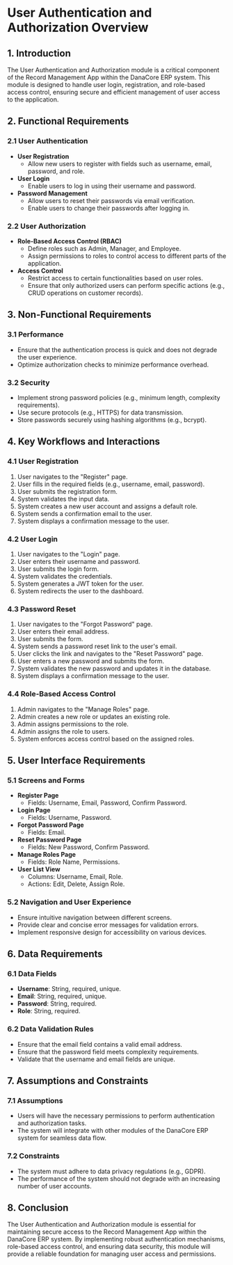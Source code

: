 # User Authentication and Authorization Overview

## 1. Introduction
The User Authentication and Authorization module is a critical component of the Record Management App within the DanaCore ERP system. This module is designed to handle user login, registration, and role-based access control, ensuring secure and efficient management of user access to the application.

## 2. Functional Requirements
### 2.1 User Authentication
- **User Registration**
  - Allow new users to register with fields such as username, email, password, and role.
- **User Login**
  - Enable users to log in using their username and password.
- **Password Management**
  - Allow users to reset their passwords via email verification.
  - Enable users to change their passwords after logging in.

### 2.2 User Authorization
- **Role-Based Access Control (RBAC)**
  - Define roles such as Admin, Manager, and Employee.
  - Assign permissions to roles to control access to different parts of the application.
- **Access Control**
  - Restrict access to certain functionalities based on user roles.
  - Ensure that only authorized users can perform specific actions (e.g., CRUD operations on customer records).

## 3. Non-Functional Requirements
### 3.1 Performance
- Ensure that the authentication process is quick and does not degrade the user experience.
- Optimize authorization checks to minimize performance overhead.

### 3.2 Security
- Implement strong password policies (e.g., minimum length, complexity requirements).
- Use secure protocols (e.g., HTTPS) for data transmission.
- Store passwords securely using hashing algorithms (e.g., bcrypt).

## 4. Key Workflows and Interactions
### 4.1 User Registration
1. User navigates to the "Register" page.
2. User fills in the required fields (e.g., username, email, password).
3. User submits the registration form.
4. System validates the input data.
5. System creates a new user account and assigns a default role.
6. System sends a confirmation email to the user.
7. System displays a confirmation message to the user.

### 4.2 User Login
1. User navigates to the "Login" page.
2. User enters their username and password.
3. User submits the login form.
4. System validates the credentials.
5. System generates a JWT token for the user.
6. System redirects the user to the dashboard.

### 4.3 Password Reset
1. User navigates to the "Forgot Password" page.
2. User enters their email address.
3. User submits the form.
4. System sends a password reset link to the user's email.
5. User clicks the link and navigates to the "Reset Password" page.
6. User enters a new password and submits the form.
7. System validates the new password and updates it in the database.
8. System displays a confirmation message to the user.

### 4.4 Role-Based Access Control
1. Admin navigates to the "Manage Roles" page.
2. Admin creates a new role or updates an existing role.
3. Admin assigns permissions to the role.
4. Admin assigns the role to users.
5. System enforces access control based on the assigned roles.

## 5. User Interface Requirements
### 5.1 Screens and Forms
- **Register Page**
  - Fields: Username, Email, Password, Confirm Password.
- **Login Page**
  - Fields: Username, Password.
- **Forgot Password Page**
  - Fields: Email.
- **Reset Password Page**
  - Fields: New Password, Confirm Password.
- **Manage Roles Page**
  - Fields: Role Name, Permissions.
- **User List View**
  - Columns: Username, Email, Role.
  - Actions: Edit, Delete, Assign Role.

### 5.2 Navigation and User Experience
- Ensure intuitive navigation between different screens.
- Provide clear and concise error messages for validation errors.
- Implement responsive design for accessibility on various devices.

## 6. Data Requirements
### 6.1 Data Fields
- **Username**: String, required, unique.
- **Email**: String, required, unique.
- **Password**: String, required.
- **Role**: String, required.

### 6.2 Data Validation Rules
- Ensure that the email field contains a valid email address.
- Ensure that the password field meets complexity requirements.
- Validate that the username and email fields are unique.

## 7. Assumptions and Constraints
### 7.1 Assumptions
- Users will have the necessary permissions to perform authentication and authorization tasks.
- The system will integrate with other modules of the DanaCore ERP system for seamless data flow.

### 7.2 Constraints
- The system must adhere to data privacy regulations (e.g., GDPR).
- The performance of the system should not degrade with an increasing number of user accounts.

## 8. Conclusion
The User Authentication and Authorization module is essential for maintaining secure access to the Record Management App within the DanaCore ERP system. By implementing robust authentication mechanisms, role-based access control, and ensuring data security, this module will provide a reliable foundation for managing user access and permissions.
